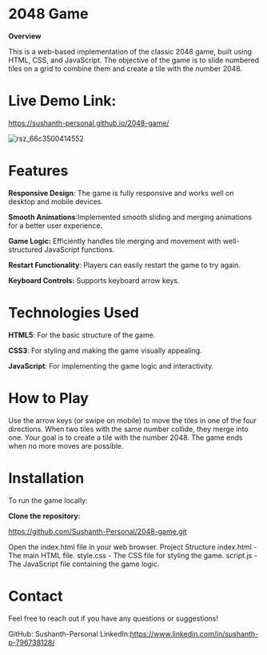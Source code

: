 # 2048 Game

**Overview**

This is a web-based implementation of the classic 2048 game, built using HTML, CSS, and JavaScript. The objective of the game is to slide numbered tiles on a grid to combine them and create a tile with the number 2048.

# Live Demo Link: 
https://sushanth-personal.github.io/2048-game/

![rsz_66c3500414552](https://github.com/user-attachments/assets/3a0150c6-e98c-4b31-aa53-821d6e4a6e2f)
# Features

**Responsive Design**: The game is fully responsive and works well on desktop and mobile devices.

**Smooth Animations**:Implemented smooth sliding and merging animations for a better user experience.

**Game Logic:** Efficiently handles tile merging and movement with well-structured JavaScript functions.

**Restart Functionality**: Players can easily restart the game to try again.

**Keyboard Controls:** Supports keyboard arrow keys.

# Technologies Used

**HTML5**: For the basic structure of the game.

**CSS3**: For styling and making the game visually appealing.

**JavaScript**: For implementing the game logic and interactivity.

# How to Play
Use the arrow keys (or swipe on mobile) to move the tiles in one of the four directions.
When two tiles with the same number collide, they merge into one.
Your goal is to create a tile with the number 2048.
The game ends when no more moves are possible.

# Installation
To run the game locally:

**Clone the repository:**

https://github.com/Sushanth-Personal/2048-game.git

Open the index.html file in your web browser.
Project Structure
index.html - The main HTML file.
style.css - The CSS file for styling the game.
script.js - The JavaScript file containing the game logic.

# Contact
Feel free to reach out if you have any questions or suggestions!

GitHub: Sushanth-Personal
LinkedIn:https://www.linkedin.com/in/sushanth-p-796738128/

